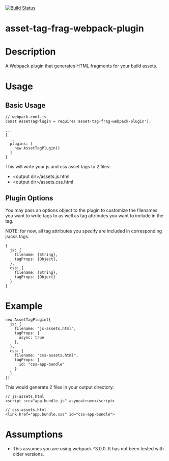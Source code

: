 [![Build Status](https://travis-ci.org/rei/asset-tag-frag-webpack-plugin.svg?branch=master)](https://travis-ci.org/rei/asset-tag-frag-webpack-plugin)

# asset-tag-frag-webpack-plugin

# Description

A Webpack plugin that generates HTML fragments for your build assets.

# Usage

## Basic Usage
    // webpack.conf.js
    const AssetTagPlugin = require('asset-tag-frag-webpack-plugin');
    
    ...
    {
      ..
      plugins: [
        new AssetTagPlugin()
      ]
    }

This will write your js and css asset tags to 2 files:

- \<output dir\>/assets.js.html
- \<output dir\>/assets.css.html

## Plugin Options

You may pass an options object to the plugin to customize the filenames you want to write tags to as well as tag attributes you want to include in the tag. 

NOTE: for now, all tag attributes you specify are included in corresponding js/css tags.
  
    {
      js: {
        filename: {String},
        tagProps: {Object},
      },
      css: {
        filename: {String},
        tagProps: {Object}
      }
    }

# Example

    new AssetTagPlugin({
      js: {
        filename: "js-assets.html",
        tagProps: {
          async: true
        },
      },
      css: {
        filename: "css-assets.html",
        tagProps: {
          id: "css-app-bundle"
        }
      }
    })

This would generate 2 files in your output directory:

    // js-assets.html
    <script src="app.bundle.js" async=true></script>

    // css-assets.html
    <link href="app.bundle.css" id="css-app-bundle">

# Assumptions

- This assumes you are using webpack ^3.0.0. It has not been tested with older versions.